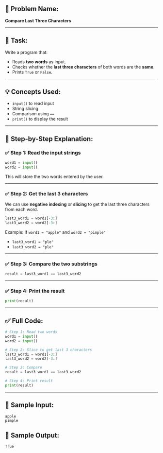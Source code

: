 ## 🧩 **Problem Name:**

**Compare Last Three Characters**

---

## 📝 **Task:**

Write a program that:

- Reads **two words** as input.
- Checks whether the **last three characters** of both words are the **same**.
- Prints `True` or `False`.

---

## 💡 **Concepts Used:**

- `input()` to read input
- String slicing
- Comparison using `==`
- `print()` to display the result

---

## 🧠 **Step-by-Step Explanation:**

### ✅ Step 1: Read the input strings

```python
word1 = input()
word2 = input()
```

This will store the two words entered by the user.

---

### ✅ Step 2: Get the last 3 characters

We can use **negative indexing** or **slicing** to get the last three characters from each word.

```python
last3_word1 = word1[-3:]
last3_word2 = word2[-3:]
```

Example:
If `word1 = "apple"` and `word2 = "pimple"`

- `last3_word1 = "ple"`
- `last3_word2 = "ple"`

---

### ✅ Step 3: Compare the two substrings

```python
result = last3_word1 == last3_word2
```

---

### ✅ Step 4: Print the result

```python
print(result)
```

---

## ✅ Full Code:

```python
# Step 1: Read two words
word1 = input()
word2 = input()

# Step 2: Slice to get last 3 characters
last3_word1 = word1[-3:]
last3_word2 = word2[-3:]

# Step 3: Compare
result = last3_word1 == last3_word2

# Step 4: Print result
print(result)
```

---

## 🧪 Sample Input:

```
apple
pimple
```

## 🎯 Sample Output:

```
True
```

